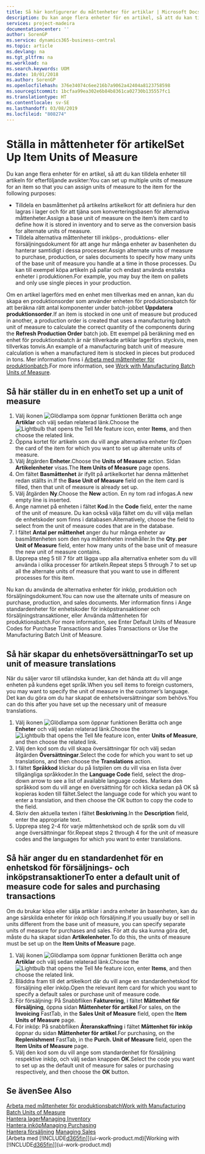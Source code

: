 ```yaml
---
title: Så här konfigurerar du måttenheter för artiklar | Microsoft Docs
description: Du kan ange flera enheter för en artikel, så att du kan tilldela måttenheter till artikeln.
services: project-madeira
documentationcenter: ''
author: SorenGP
ms.service: dynamics365-business-central
ms.topic: article
ms.devlang: na
ms.tgt_pltfrm: na
ms.workload: na
ms.search.keywords: UOM
ms.date: 10/01/2018
ms.author: SorenGP
ms.openlocfilehash: 376e34074c6ee216b7a9062a42404a8123758598
ms.sourcegitcommit: 1bcfaa99ea302e6b84b8361ca02730b135557fc1
ms.translationtype: HT
ms.contentlocale: sv-SE
ms.lasthandoff: 03/08/2019
ms.locfileid: "808274"
---
```

# <a name="set-up-item-units-of-measure"></a><span data-ttu-id="56906-103">Ställa in måttenheter för artikel</span><span class="sxs-lookup"><span data-stu-id="56906-103">Set Up Item Units of Measure</span></span>
<span data-ttu-id="56906-104">Du kan ange flera enheter för en artikel, så att du kan tilldela enheter till artikeln för efterföljande avsikter:</span><span class="sxs-lookup"><span data-stu-id="56906-104">You can set up multiple units of measure for an item so that you can assign units of measure to the item for the following purposes:</span></span>

- <span data-ttu-id="56906-105">Tilldela en basmåttenhet på artikelns artikelkort för att definiera hur den lagras i lager och för att tjäna som konverteringsbasen för alternativa måttenheter.</span><span class="sxs-lookup"><span data-stu-id="56906-105">Assign a base unit of measure on the item’s item card to define how it is stored in inventory and to serve as the conversion basis for alternate units of measure.</span></span>
- <span data-ttu-id="56906-106">Tilldela alternativa måttenheter till inköps-, produktions- eller försäljningsdokument för att ange hur många enheter av basenheten du hanterar samtidigt i dessa processer.</span><span class="sxs-lookup"><span data-stu-id="56906-106">Assign alternate units of measure to purchase, production, or sales documents to specify how many units of the base unit of measure you handle at a time in those processes.</span></span> <span data-ttu-id="56906-107">Du kan till exempel köpa artikeln på pallar och endast använda enstaka enheter i produktionen.</span><span class="sxs-lookup"><span data-stu-id="56906-107">For example, you may buy the item on pallets and only use single pieces in your production.</span></span>

<span data-ttu-id="56906-108">Om en artikel lagerförs med en enhet men tillverkas med en annan, kan du skapa en produktionsorder som använder enheten för produktionsbatch för att beräkna rätt antal komponenter under batch-jobbet **Uppdatera produktionsorder**.</span><span class="sxs-lookup"><span data-stu-id="56906-108">If an item is stocked in one unit of measure but produced in another, a production order is created that uses a manufacturing batch unit of measure to calculate the correct quantity of the components during the **Refresh Production Order** batch job.</span></span> <span data-ttu-id="56906-109">Ett exempel på beräkning med en enhet för produktionsbatch är när tillverkade artiklar lagerförs styckvis, men tillverkas tonvis.</span><span class="sxs-lookup"><span data-stu-id="56906-109">An example of a manufacturing batch unit of measure calculation is when a manufactured item is stocked in pieces but produced in tons.</span></span> <span data-ttu-id="56906-110">Mer information finns i [Arbeta med måttenheter för produktionbatch](production-how-to-use-the-manufacturing-batch-unit-of-measure.md).</span><span class="sxs-lookup"><span data-stu-id="56906-110">For more information, see [Work with Manufacturing Batch Units of Measure](production-how-to-use-the-manufacturing-batch-unit-of-measure.md).</span></span>

## <a name="to-set-up-a-unit-of-measure"></a><span data-ttu-id="56906-111">Så här ställer du in en enhet</span><span class="sxs-lookup"><span data-stu-id="56906-111">To set up a unit of measure</span></span>
1. <span data-ttu-id="56906-112">Välj ikonen ![Glödlampa som öppnar funktionen Berätta](media/ui-search/search_small.png "Glödlampa som öppnar funktionen Berätta") och ange **Artiklar** och välj sedan relaterad länk.</span><span class="sxs-lookup"><span data-stu-id="56906-112">Choose the ![Lightbulb that opens the Tell Me feature](media/ui-search/search_small.png "Tell me what you want to do") icon, enter **Items**, and then choose the related link.</span></span>
2. <span data-ttu-id="56906-113">Öppna kortet för artikeln som du vill ange alternativa enheter för.</span><span class="sxs-lookup"><span data-stu-id="56906-113">Open the card of the item for which you want to set up alternate units of measure.</span></span>
3. <span data-ttu-id="56906-114">Välj åtgärden **Enheter**.</span><span class="sxs-lookup"><span data-stu-id="56906-114">Choose the **Units of Measure** action.</span></span> <span data-ttu-id="56906-115">Sidan **Artikelenheter** visas.</span><span class="sxs-lookup"><span data-stu-id="56906-115">The **Item Units of Measure** page opens.</span></span>
4. <span data-ttu-id="56906-116">Om fältet **Basmåttenhet** är ifyllt på artikelkortet har denna måttenhet redan ställts in.</span><span class="sxs-lookup"><span data-stu-id="56906-116">If the **Base Unit of Measure** field on the item card is filled, then that unit of measure is already set up.</span></span>
5. <span data-ttu-id="56906-117">Välj åtgärden **Ny**.</span><span class="sxs-lookup"><span data-stu-id="56906-117">Choose the **New** action.</span></span> <span data-ttu-id="56906-118">En ny tom rad infogas.</span><span class="sxs-lookup"><span data-stu-id="56906-118">A new empty line is inserted.</span></span>
6. <span data-ttu-id="56906-119">Ange namnet på enheten i fältet **Kod**.</span><span class="sxs-lookup"><span data-stu-id="56906-119">In the **Code** field, enter the name of the unit of measure.</span></span> <span data-ttu-id="56906-120">Du kan också välja fältet om du vill välja mellan de enhetskoder som finns i databasen.</span><span class="sxs-lookup"><span data-stu-id="56906-120">Alternatively, choose the field to select from the unit of measure codes that are in the database.</span></span>
7. <span data-ttu-id="56906-121">I fältet **Antal per måttenhet** anger du hur många enheter av basmåttenheten som den nya måttenheten innehåller.</span><span class="sxs-lookup"><span data-stu-id="56906-121">In the **Qty. per Unit of Measure** field, enter how many units of the base unit of measure the new unit of measure contains.</span></span>
8. <span data-ttu-id="56906-122">Upprepa steg 5 till 7 för att lägga upp alla alternativa enheter som du vill använda i olika processer för artikeln.</span><span class="sxs-lookup"><span data-stu-id="56906-122">Repeat steps 5 through 7 to set up all the alternate units of measure that you want to use in different processes for this item.</span></span>

<span data-ttu-id="56906-123">Nu kan du använda de alternativa enheter för inköp, produktion och försäljningsdokument.</span><span class="sxs-lookup"><span data-stu-id="56906-123">You can now use the alternate units of measure on purchase, production, and sales documents.</span></span> <span data-ttu-id="56906-124">Mer information finns i Ange standardenheter för enhetskoder för inköpstransaktioner och försäljningstransaktioner, eller Använda måttenheten för produktionsbatch.</span><span class="sxs-lookup"><span data-stu-id="56906-124">For more information, see Enter Default Units of Measure Codes for Purchase Transactions and Sales Transactions or Use the Manufacturing Batch Unit of Measure.</span></span>

## <a name="to-set-up-unit-of-measure-translations"></a><span data-ttu-id="56906-125">Så här skapar du enhetsöversättningar</span><span class="sxs-lookup"><span data-stu-id="56906-125">To set up unit of measure translations</span></span>
<span data-ttu-id="56906-126">När du säljer varor till utländska kunder, kan det hända att du vill ange enheten på kundens eget språk.</span><span class="sxs-lookup"><span data-stu-id="56906-126">When you sell items to foreign customers, you may want to specify the unit of measure in the customer’s language.</span></span> <span data-ttu-id="56906-127">Det kan du göra om du har skapat de enhetsöversättningar som behövs.</span><span class="sxs-lookup"><span data-stu-id="56906-127">You can do this after you have set up the necessary unit of measure translations.</span></span>

1. <span data-ttu-id="56906-128">Välj ikonen ![Glödlampa som öppnar funktionen Berätta](media/ui-search/search_small.png "Berätta vad du vill göra") och ange **Enheter** och välj sedan relaterad länk.</span><span class="sxs-lookup"><span data-stu-id="56906-128">Choose the ![Lightbulb that opens the Tell Me feature](media/ui-search/search_small.png "Tell me what you want to do") icon, enter **Units of Measure**, and then choose the related link.</span></span>
2. <span data-ttu-id="56906-129">Välj den kod som du vill skapa översättningar för och välj sedan åtgärden **Översättningar**.</span><span class="sxs-lookup"><span data-stu-id="56906-129">Select the code for which you want to set up translations, and then choose the **Translations** action.</span></span>
3. <span data-ttu-id="56906-130">I fältet **Språkkod** klickar du på listpilen om du vill visa en lista över tillgängliga språkkoder.</span><span class="sxs-lookup"><span data-stu-id="56906-130">In the **Language Code** field, select the drop-down arrow to see a list of available language codes.</span></span> <span data-ttu-id="56906-131">Markera den språkkod som du vill ange en översättning för och klicka sedan på OK så kopieras koden till fältet.</span><span class="sxs-lookup"><span data-stu-id="56906-131">Select the language code for which you want to enter a translation, and then choose the OK button to copy the code to the field.</span></span>
4. <span data-ttu-id="56906-132">Skriv den aktuella texten i fältet **Beskrivning**.</span><span class="sxs-lookup"><span data-stu-id="56906-132">In the **Description** field, enter the appropriate text.</span></span>
5. <span data-ttu-id="56906-133">Upprepa steg 2-4 för varje måttenhetskod och de språk som du vill ange översättningar för.</span><span class="sxs-lookup"><span data-stu-id="56906-133">Repeat steps 2 through 4 for the unit of measure codes and the languages for which you want to enter translations.</span></span>

## <a name="to-enter-a-default-unit-of-measure-code-for-sales-and-purchasing-transactions"></a><span data-ttu-id="56906-134">Så här anger du en standardenhet för en enhetskod för försäljnings- och inköpstransaktioner</span><span class="sxs-lookup"><span data-stu-id="56906-134">To enter a default unit of measure code for sales and purchasing transactions</span></span>
<span data-ttu-id="56906-135">Om du brukar köpa eller sälja artiklar i andra enheter än basenheten, kan du ange särskilda enheter för inköp och försäljning.</span><span class="sxs-lookup"><span data-stu-id="56906-135">If you usually buy or sell in units different from the base unit of measure, you can specify separate units of measure for purchases and sales.</span></span> <span data-ttu-id="56906-136">För att du ska kunna göra det, måste du ha skapat sidan **Artikelenheter**.</span><span class="sxs-lookup"><span data-stu-id="56906-136">To do this, the units of measure must be set up on the **Item Units of Measure** page.</span></span>

1. <span data-ttu-id="56906-137">Välj ikonen ![Glödlampa som öppnar funktionen Berätta](media/ui-search/search_small.png "Glödlampa som öppnar funktionen Berätta") och ange **Artiklar** och välj sedan relaterad länk.</span><span class="sxs-lookup"><span data-stu-id="56906-137">Choose the ![Lightbulb that opens the Tell Me feature](media/ui-search/search_small.png "Tell me what you want to do") icon, enter **Items**, and then choose the related link.</span></span>
2. <span data-ttu-id="56906-138">Bläddra fram till det artikelkort där du vill ange en standardenhetskod för försäljning eller inköp.</span><span class="sxs-lookup"><span data-stu-id="56906-138">Open the relevant item card for which you want to specify a default sales or purchase unit of measure code.</span></span>
3. <span data-ttu-id="56906-139">För försäljning: På Snabbfliken **Fakturering**, i fältet **Måttenhet för försäljning**, öppna sidan **Måttenheter för artikel**.</span><span class="sxs-lookup"><span data-stu-id="56906-139">For sales, on the **Invoicing** FastTab, in the **Sales Unit of Measure** field, open the **Item Units of Measure** page.</span></span>
4. <span data-ttu-id="56906-140">För inköp: På snabbfliken **Återanskaffning** i fältet **Måttenhet för inköp** öppnar du sidan **Måttenheter för artikel**.</span><span class="sxs-lookup"><span data-stu-id="56906-140">For purchasing, on the **Replenishment** FastTab, in the **Purch. Unit of Measure** field, open the **Item Units of Measure** page.</span></span>
5. <span data-ttu-id="56906-141">Välj den kod som du vill ange som standardenhet för försäljning respektive inköp, och välj sedan knappen **OK**.</span><span class="sxs-lookup"><span data-stu-id="56906-141">Select the code you want to set up as the default unit of measure for sales or purchasing respectively, and then choose the **OK** button.</span></span>

## <a name="see-also"></a><span data-ttu-id="56906-142">Se även</span><span class="sxs-lookup"><span data-stu-id="56906-142">See Also</span></span>
[<span data-ttu-id="56906-143">Arbeta med måttenheter för produktionsbatch</span><span class="sxs-lookup"><span data-stu-id="56906-143">Work with Manufacturing Batch Units of Measure</span></span>](production-how-to-use-the-manufacturing-batch-unit-of-measure.md)  
[<span data-ttu-id="56906-144">Hantera lager</span><span class="sxs-lookup"><span data-stu-id="56906-144">Managing Inventory</span></span>](inventory-manage-inventory.md)  
[<span data-ttu-id="56906-145">Hantera inköp</span><span class="sxs-lookup"><span data-stu-id="56906-145">Managing Purchasing</span></span>](purchasing-manage-purchasing.md)  
<span data-ttu-id="56906-146">[Hantera försäljning](sales-manage-sales.md)  </span><span class="sxs-lookup"><span data-stu-id="56906-146">[Managing Sales](sales-manage-sales.md)  </span></span>  
<span data-ttu-id="56906-147">[Arbeta med [!INCLUDE[d365fin](includes/d365fin_md.md)]](ui-work-product.md)</span><span class="sxs-lookup"><span data-stu-id="56906-147">[Working with [!INCLUDE[d365fin](includes/d365fin_md.md)]](ui-work-product.md)</span></span>
